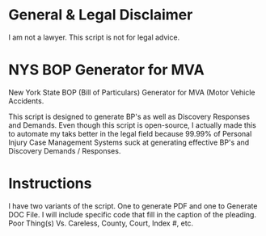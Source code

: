 # General & Legal Disclaimer
I am not a lawyer. This script is not for legal advice. 

# NYS BOP Generator for MVA
New York State BOP (Bill of Particulars) Generator for MVA (Motor Vehicle Accidents.

This script is designed to generate BP's as well as Discovery Responses and Demands.
Even though this script is open-source, I actually made this to automate my taks better
in the legal field because 99.99% of Personal Injury Case Management Systems suck at generating
effective BP's and Discovery Demands / Responses.

# Instructions

I have two variants of the script. One to generate PDF and one to Generate DOC File. I will include
specific code that fill in the caption of the pleading. Poor Thing(s) Vs. Careless, County, Court, Index #, etc.
